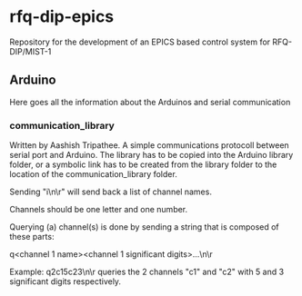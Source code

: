 # rfq-dip-epics
Repository for the development of an EPICS based control system for RFQ-DIP/MIST-1

## Arduino

Here goes all the information about the Arduinos and serial communication

### communication_library

Written by Aashish Tripathee. A simple communications protocoll between serial port and Arduino. The library has to be copied into the Arduino library folder, or a symbolic link has to be created from the library folder to the location of the communication_library folder.

Sending "i\n\r" will send back a list of channel names.

Channels should be one letter and one number.

Querying (a) channel(s) is done by sending a string that is composed of these parts:

q<number of channels><channel 1 name><channel 1 significant digits>...<channel n name><channel n significant digits>\n\r
  
Example: q2c15c23\n\r queries the 2 channels "c1" and "c2" with 5 and 3 significant digits respectively.
